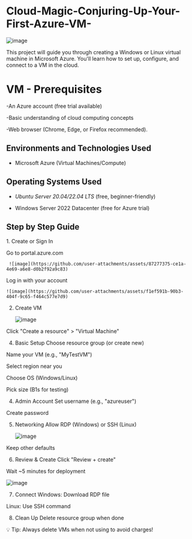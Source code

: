 # Cloud-Magic-Conjuring-Up-Your-First-Azure-VM-
<p align="center">

  
   ![image](https://github.com/user-attachments/assets/0cb487d0-d45a-4c26-bf9f-925cd55015ac)


  This project will guide you through creating a Windows or Linux virtual machine in Microsoft Azure. You'll learn how to set up, configure, and connect to a VM in the cloud.
</p>

<h1>VM - Prerequisites</h1>

-An Azure account (free trial available)

-Basic understanding of cloud computing concepts

-Web browser (Chrome, Edge, or Firefox recommended).<br />

<h2>Environments and Technologies Used</h2>

- Microsoft Azure (Virtual Machines/Compute)

<h2>Operating Systems Used </h2>

- *Ubuntu Server 20.04/22.04 LTS* (free, beginner-friendly)
  
-  Windows Server 2022 Datacenter (free for Azure trial)


<h2> Step by Step Guide</h2>
1. Create or Sign In

Go to portal.azure.com


     ![image](https://github.com/user-attachments/assets/87277375-ce1a-4e69-a6e8-d0b2f92a9c83)


Log in with your account


    ![image](https://github.com/user-attachments/assets/f1ef591b-90b3-404f-9c65-f464c577e7d9)



2. Create VM

     ![image](https://github.com/user-attachments/assets/819d7f71-1629-4c36-8ca9-3444afde471e)


Click "Create a resource" > "Virtual Machine"

4. Basic Setup
Choose resource group (or create new)

Name your VM (e.g., "MyTestVM")

Select region near you

Choose OS (Windows/Linux)

Pick size (B1s for testing)

4. Admin Account
Set username (e.g., "azureuser")

Create password

5. Networking
Allow RDP (Windows) or SSH (Linux)



   ![image](https://github.com/user-attachments/assets/9297ed87-4bf3-49e8-9246-17088d05a691)


Keep other defaults

6. Review & Create
Click "Review + create"

Wait ~5 minutes for deployment

   ![image](https://github.com/user-attachments/assets/a4e28e6f-4ee7-45a2-a2a2-37af01870eec)


7. Connect
Windows: Download RDP file

Linux: Use SSH command

8. Clean Up
Delete resource group when done

💡 Tip: Always delete VMs when not using to avoid charges!


